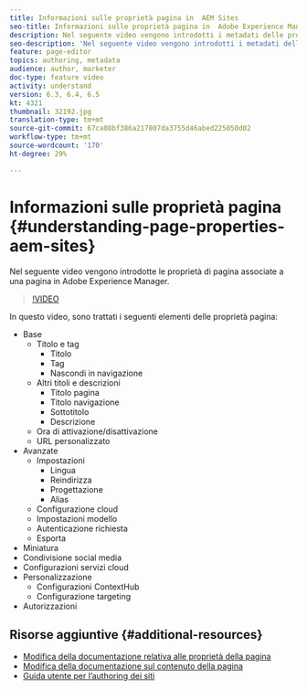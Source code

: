 ```yaml
---
title: Informazioni sulle proprietà pagina in  AEM Sites
seo-title: Informazioni sulle proprietà pagina in  Adobe Experience Manager Sites
description: Nel seguente video vengono introdotti i metadati delle proprietà di pagina associati a una pagina in Adobe Experience Manager.
seo-description: 'Nel seguente video vengono introdotti i metadati delle proprietà di pagina associati a una pagina in Adobe Experience Manager. '
feature: page-editor
topics: authoring, metadata
audience: author, marketer
doc-type: feature video
activity: understand
version: 6.3, 6.4, 6.5
kt: 4321
thumbnail: 32192.jpg
translation-type: tm+mt
source-git-commit: 67ca08bf386a217807da3755d46abed225050d02
workflow-type: tm+mt
source-wordcount: '170'
ht-degree: 29%

---
```



# Informazioni sulle proprietà pagina {#understanding-page-properties-aem-sites}

Nel seguente video vengono introdotte le proprietà di pagina associate a una pagina in Adobe Experience Manager.

>[!VIDEO](https://video.tv.adobe.com/v/32192?quality=12&learn=on)

In questo video, sono trattati i seguenti elementi delle proprietà pagina:

* Base
   * Titolo e tag
      * Titolo
      * Tag
      * Nascondi in navigazione
   * Altri titoli e descrizioni
      * Titolo pagina
      * Titolo navigazione
      * Sottotitolo
      * Descrizione
   * Ora di attivazione/disattivazione
   * URL personalizzato
* Avanzate 
   * Impostazioni
      * Lingua
      * Reindirizza
      * Progettazione
      * Alias
   * Configurazione cloud
   * Impostazioni modello
   * Autenticazione richiesta
   * Esporta
* Miniatura 
* Condivisione social media
* Configurazioni servizi cloud
* Personalizzazione
   * Configurazioni ContextHub
   * Configurazione targeting
* Autorizzazioni 

## Risorse aggiuntive {#additional-resources}

* [Modifica della documentazione relativa alle proprietà della pagina](https://docs.adobe.com/content/help/en/experience-manager-65/authoring/authoring/editing-page-properties.html)
* [Modifica della documentazione sul contenuto della pagina](https://docs.adobe.com/content/help/en/experience-manager-65/authoring/authoring/editing-content.html)
* [Guida utente per l’authoring dei siti](https://docs.adobe.com/content/help/en/experience-manager-65/authoring/home.html?topic=/experience-manager/6-5/sites/authoring/morehelp/page-authoring.ug.js)
